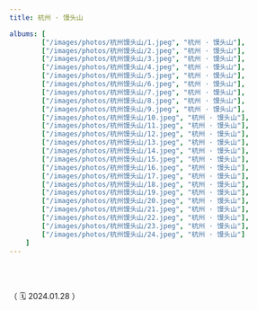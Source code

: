 ```yaml
---
title: 杭州 · 馒头山

albums: [
		["/images/photos/杭州馒头山/1.jpeg", "杭州 · 馒头山"],
		["/images/photos/杭州馒头山/2.jpeg", "杭州 · 馒头山"],
		["/images/photos/杭州馒头山/3.jpeg", "杭州 · 馒头山"],
		["/images/photos/杭州馒头山/4.jpeg", "杭州 · 馒头山"],
		["/images/photos/杭州馒头山/5.jpeg", "杭州 · 馒头山"],
		["/images/photos/杭州馒头山/6.jpeg", "杭州 · 馒头山"],
		["/images/photos/杭州馒头山/7.jpeg", "杭州 · 馒头山"],
		["/images/photos/杭州馒头山/8.jpeg", "杭州 · 馒头山"],
		["/images/photos/杭州馒头山/9.jpeg", "杭州 · 馒头山"],
		["/images/photos/杭州馒头山/10.jpeg", "杭州 · 馒头山"],
		["/images/photos/杭州馒头山/11.jpeg", "杭州 · 馒头山"],
		["/images/photos/杭州馒头山/12.jpeg", "杭州 · 馒头山"],
		["/images/photos/杭州馒头山/13.jpeg", "杭州 · 馒头山"],
		["/images/photos/杭州馒头山/14.jpeg", "杭州 · 馒头山"],
		["/images/photos/杭州馒头山/15.jpeg", "杭州 · 馒头山"],
		["/images/photos/杭州馒头山/16.jpeg", "杭州 · 馒头山"],
		["/images/photos/杭州馒头山/17.jpeg", "杭州 · 馒头山"],
		["/images/photos/杭州馒头山/18.jpeg", "杭州 · 馒头山"],
		["/images/photos/杭州馒头山/19.jpeg", "杭州 · 馒头山"],
		["/images/photos/杭州馒头山/20.jpeg", "杭州 · 馒头山"],
		["/images/photos/杭州馒头山/21.jpeg", "杭州 · 馒头山"],
		["/images/photos/杭州馒头山/22.jpeg", "杭州 · 馒头山"],
		["/images/photos/杭州馒头山/23.jpeg", "杭州 · 馒头山"],
		["/images/photos/杭州馒头山/24.jpeg", "杭州 · 馒头山"]
	]
---
```


<br/><br/>


（ 🗓️ 2024.01.28 ）


<br/><br/><br/><br/>